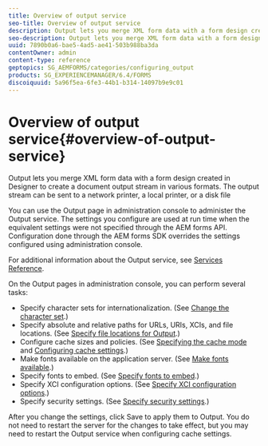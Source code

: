 ```yaml
---
title: Overview of output service
seo-title: Overview of output service
description: Output lets you merge XML form data with a form design created in Designer to create a document output stream in various formats.
seo-description: Output lets you merge XML form data with a form design created in Designer to create a document output stream in various formats.
uuid: 7890b0a6-bae5-4ad5-ae41-503b988ba3da
contentOwner: admin
content-type: reference
geptopics: SG_AEMFORMS/categories/configuring_output
products: SG_EXPERIENCEMANAGER/6.4/FORMS
discoiquuid: 5a96f5ea-6fe3-44b1-b314-14097b9e9c01
---
```


# Overview of output service{#overview-of-output-service}

Output lets you merge XML form data with a form design created in Designer to create a document output stream in various formats. The output stream can be sent to a network printer, a local printer, or a disk file

You can use the Output page in administration console to administer the Output service. The settings you configure are used at run time when the equivalent settings were not specified through the AEM forms API. Configuration done through the AEM forms SDK overrides the settings configured using administration console.

For additional information about the Output service, see [Services Reference](https://www.adobe.com/go/learn_aemforms_services_61).

On the Output pages in administration console, you can perform several tasks:

* Specify character sets for internationalization. (See [Change the character set](/help/forms/using/admin-help/change-character-set.md#change-the-character-set).)
* Specify absolute and relative paths for URLs, URIs, XCIs, and file locations. (See [Specify file locations for Output](/help/forms/using/admin-help/specify-file-locations-output.md#specify-file-locations-for-output).)
* Configure cache sizes and policies. (See [Specifying the cache mode](/help/forms/using/admin-help/configuring-caching-output.md#specifying-the-cache-mode) and [Configuring cache settings](/help/forms/using/admin-help/configuring-caching-output.md#configuring-cache-settings).)
* Make fonts available on the application server. (See [Make fonts available](/help/forms/using/admin-help/make-fonts-available.md#make-fonts-available).)
* Specify fonts to embed. (See [Specify fonts to embed](/help/forms/using/admin-help/specify-fonts-embed.md#specify-fonts-to-embed).)
* Specify XCI configuration options. (See [Specify XCI configuration options](/help/forms/using/admin-help/specify-xci-configuration-options.md#specify-xci-configuration-options).)
* Specify security settings. (See [Specify security settings](/help/forms/using/admin-help/specify-security-settings.md#specify-security-settings).)

After you change the settings, click Save to apply them to Output. You do not need to restart the server for the changes to take effect, but you may need to restart the Output service when configuring cache settings. 
